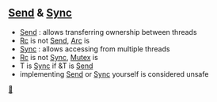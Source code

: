 ## [Send](https://doc.rust-lang.org/std/marker/trait.Send.html) & [Sync](https://doc.rust-lang.org/std/marker/trait.Sync.html)

* [Send](https://doc.rust-lang.org/std/marker/trait.Send.html) : allows transferring ownership between threads
* [Rc](https://doc.rust-lang.org/std/rc/struct.Rc.html) is not [Send](https://doc.rust-lang.org/std/marker/trait.Send.html),
[Arc](https://doc.rust-lang.org/std/sync/struct.Arc.html) is
* [Sync](https://doc.rust-lang.org/std/marker/trait.Sync.html) : allows accessing from multiple threads
* [Rc](https://doc.rust-lang.org/std/rc/struct.Rc.html) is not [Sync](https://doc.rust-lang.org/std/marker/trait.Sync.html),
[Mutex](https://doc.rust-lang.org/std/sync/struct.Mutex.html) is
* T is [Sync](https://doc.rust-lang.org/std/marker/trait.Sync.html) if &T is [Send](https://doc.rust-lang.org/std/marker/trait.Send.html)
* implementing [Send](https://doc.rust-lang.org/std/marker/trait.Send.html) or
[Sync](https://doc.rust-lang.org/std/marker/trait.Sync.html) yourself is considered unsafe

[📒](https://doc.rust-lang.org/book/ch16-04-extensible-concurrency-sync-and-send.html)
